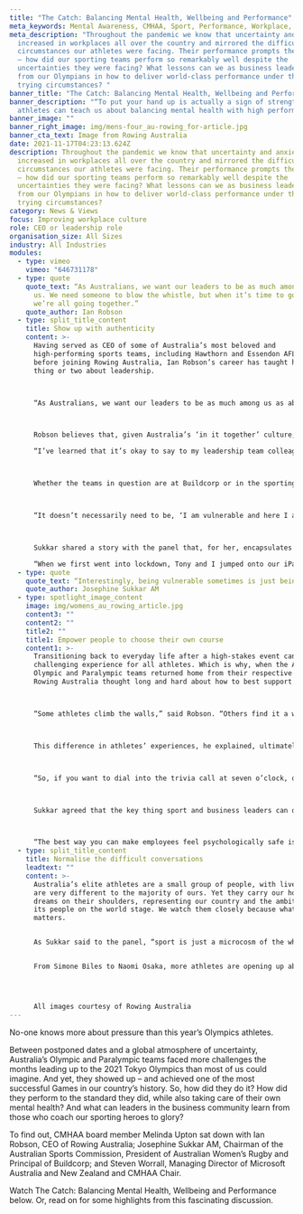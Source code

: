 ```yaml
---
title: "The Catch: Balancing Mental Health, Wellbeing and Performance"
meta_keywords: Mental Awareness, CMHAA, Sport, Performance, Workplace, Mental Health
meta_description: "Throughout the pandemic we know that uncertainty and anxiety
  increased in workplaces all over the country and mirrored the difficult
  circumstances our athletes were facing. Their performance prompts the question
  – how did our sporting teams perform so remarkably well despite the
  uncertainties they were facing? What lessons can we as business leaders take
  from our Olympians in how to deliver world-class performance under the most
  trying circumstances? "
banner_title: "The Catch: Balancing Mental Health, Wellbeing and Performance"
banner_description: "“To put your hand up is actually a sign of strength”: What
  athletes can teach us about balancing mental health with high performance."
banner_image: ""
banner_right_image: img/mens-four_au-rowing_for-article.jpg
banner_cta_text: Image from Rowing Australia
date: 2021-11-17T04:23:13.624Z
description: Throughout the pandemic we know that uncertainty and anxiety
  increased in workplaces all over the country and mirrored the difficult
  circumstances our athletes were facing. Their performance prompts the question
  – how did our sporting teams perform so remarkably well despite the
  uncertainties they were facing? What lessons can we as business leaders take
  from our Olympians in how to deliver world-class performance under the most
  trying circumstances?
category: News & Views
focus: Improving workplace culture
role: CEO or leadership role
organisation_size: All Sizes
industry: All Industries
modules:
  - type: vimeo
    vimeo: "646731178"
  - type: quote
    quote_text: “As Australians, we want our leaders to be as much among us as above
      us. We need someone to blow the whistle, but when it’s time to go, we know
      we’re all going together.”
    quote_author: Ian Robson
  - type: split_title_content
    title: Show up with authenticity
    content: >-
      Having served as CEO of some of Australia’s most beloved and
      high-performing sports teams, including Hawthorn and Essendon AFL clubs,
      before joining Rowing Australia, Ian Robson’s career has taught him a
      thing or two about leadership. 



      “As Australians, we want our leaders to be as much among us as above us,” Robson told his fellow panellists. “We need someone to blow the whistle, but when it’s time to go, we know we’re all going together.”



      Robson believes that, given Australia’s ‘in it together’ culture, the best way leaders can encourage their people to talk about and prioritise their mental health is by doing it themselves. 

      “I’ve learned that it’s okay to say to my leadership team colleagues, ‘I’m struggling at the moment – I’m feeling really stretched and I need some help’,” he said. “We want our athletes to trust and believe that there are really significant resources and networks around to support them, and that to put your hand up is actually a sign of strength, not a sign of weakness.”



      Whether the teams in question are at Buildcorp or in the sporting arena, Josephine Sukkar couldn’t agree more. 



      “It doesn’t necessarily need to be, ‘I am vulnerable and here I am’,” she said. “It can just be showing up exactly the same predictable way in scary times.”



      Sukkar shared a story with the panel that, for her, encapsulates the power of this approach.

      “When we first went into lockdown, Tony and I jumped onto our iPads to make a video message,” she said. “And it was a clumsy message, as you can imagine with 62-year-old Tony and 57-year-old Josephine – it wasn’t smooth. But apparently, it was authentic because it was so bad. \[The Buildcorp team] know that whenever it’s smooth, there’s usually someone from the marketing team or someone external managing that.
  - type: quote
    quote_text: “Interestingly, being vulnerable sometimes is just being yourself.”
    quote_author: Josephine Sukkar AM
  - type: spotlight_image_content
    image: img/womens_au_rowing_article.jpg
    content3: ""
    content2: ""
    title2: ""
    title1: Empower people to choose their own course
    content1: >-
      Transitioning back to everyday life after a high-stakes event can be a
      challenging experience for all athletes. Which is why, when the Australian
      Olympic and Paralympic teams returned home from their respective Games,
      Rowing Australia thought long and hard about how to best support them.



      “Some athletes climb the walls,” said Robson. “Others find it a welcome reprieve that the pressure is off and it’s just an opportunity to have some time on their own.” 



      This difference in athletes’ experiences, he explained, ultimately drove Robson’s organisation to take a flexible approach in the way it rolled out support. “Rather than saying it was a one-size-fits-all for every single athlete, it was: ‘Here are the principles and the techniques, you choose off the menu the things that are going to work best for you’.



      “So, if you want to dial into the trivia call at seven o’clock, or if you just want to sit back and enjoy the solitude, you make the call. And everyone’s emerged from that process in really good shape.”



      Sukkar agreed that the key thing sport and business leaders can do in challenging times is to empower people to choose their own course. 



      “The best way you can make employees feel psychologically safe is if they feel they’re in control of their lives,” she said.
  - type: split_title_content
    title: Normalise the difficult conversations
    leadtext: ""
    content: >-
      Australia’s elite athletes are a small group of people, with lives that
      are very different to the majority of ours. Yet they carry our hopes and
      dreams on their shoulders, representing our country and the ambition of
      its people on the world stage. We watch them closely because what they do
      matters. 


      As Sukkar said to the panel, “sport is just a microcosm of the whole community”. And if this is the case, we at the CMHAA sense change in the air.


      From Simone Biles to Naomi Osaka, more athletes are opening up about their mental health and prioritising self-care than ever before. In doing so, they are normalising conversations about wellbeing that are long overdue – and teaching us some important lessons that we can bring to our own workplaces too.




      All images courtesy of Rowing Australia
---
```

No-one knows more about pressure than this year’s Olympics athletes. 

Between postponed dates and a global atmosphere of uncertainty, Australia’s Olympic and Paralympic teams faced more challenges the months leading up to the 2021 Tokyo Olympics than most of us could imagine. And yet, they showed up – and achieved one of the most successful Games in our country’s history.
So, how did they do it? How did they perform to the standard they did, while also taking care of their own mental health? And what can leaders in the business community learn from those who coach our sporting heroes to glory?


To find out, CMHAA board member Melinda Upton sat down with Ian Robson, CEO of Rowing Australia; Josephine Sukkar AM, Chairman of the Australian Sports Commission, President of Australian Women’s Rugby and Principal of Buildcorp; and Steven Worrall, Managing Director of Microsoft Australia and New Zealand and CMHAA Chair.

Watch The Catch: Balancing Mental Health, Wellbeing and Performance below. Or, read on for some highlights from this fascinating discussion.